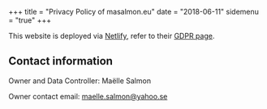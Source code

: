 +++
title = "Privacy Policy of masalmon.eu"
date = "2018-06-11"
sidemenu = "true"
+++

This website is deployed via [Netlify](https://www.netlify.com/), refer to their [GDPR page](https://www.netlify.com/gdpr/).

## Contact information

Owner and Data Controller: Maëlle Salmon

Owner contact email: maelle.salmon@yahoo.se
